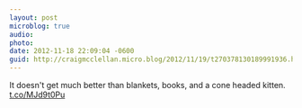 ```yaml
---
layout: post
microblog: true
audio: 
photo: 
date: 2012-11-18 22:09:04 -0600
guid: http://craigmcclellan.micro.blog/2012/11/19/t270378130189991936.html
---
```

It doesn't get much better than blankets, books, and a cone headed kitten. [t.co/MJd9t0Pu](http://t.co/MJd9t0Pu)
